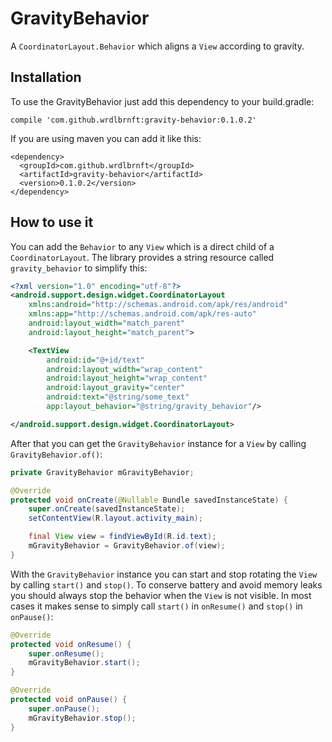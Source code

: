 # GravityBehavior

A `CoordinatorLayout.Behavior` which aligns a `View` according to gravity.

## Installation

To use the GravityBehavior just add this dependency to your build.gradle:

```
compile 'com.github.wrdlbrnft:gravity-behavior:0.1.0.2'
```

If you are using maven you can add it like this: 

```
<dependency>
  <groupId>com.github.wrdlbrnft</groupId>
  <artifactId>gravity-behavior</artifactId>
  <version>0.1.0.2</version>
</dependency>
```

## How to use it

You can add the `Behavior` to any `View` which is a direct child of a `CoordinatorLayout`. The library provides a string resource called `gravity_behavior` to simplify this:

```xml
<?xml version="1.0" encoding="utf-8"?>
<android.support.design.widget.CoordinatorLayout
    xmlns:android="http://schemas.android.com/apk/res/android"
    xmlns:app="http://schemas.android.com/apk/res-auto"
    android:layout_width="match_parent"
    android:layout_height="match_parent">

    <TextView
        android:id="@+id/text"
        android:layout_width="wrap_content"
        android:layout_height="wrap_content"
        android:layout_gravity="center"
        android:text="@string/some_text"
        app:layout_behavior="@string/gravity_behavior"/>

</android.support.design.widget.CoordinatorLayout>
```

After that you can get the `GravityBehavior` instance for a `View` by calling `GravityBehavior.of()`:

```java
private GravityBehavior mGravityBehavior;

@Override
protected void onCreate(@Nullable Bundle savedInstanceState) {
    super.onCreate(savedInstanceState);
    setContentView(R.layout.activity_main);

    final View view = findViewById(R.id.text);
    mGravityBehavior = GravityBehavior.of(view);
}
```

With the `GravityBehavior` instance you can start and stop rotating the `View` by calling `start()` and `stop()`. To conserve battery and avoid memory leaks you should always stop the behavior when the `View` is not visible. In most cases it makes sense to simply call `start()` in `onResume()` and `stop()` in `onPause()`:

```java
@Override
protected void onResume() {
    super.onResume();
    mGravityBehavior.start();
}

@Override
protected void onPause() {
    super.onPause();
    mGravityBehavior.stop();
}
```
